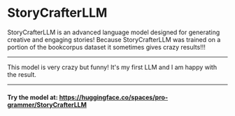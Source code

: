 # StoryCrafterLLM
StoryCrafterLLM is an advanced language model designed for generating creative and engaging stories!
Because StoryCrafterLLM was trained on a portion of the bookcorpus dataset it sometimes gives crazy results!!!

---

This model is very crazy but funny!
It's my first LLM and I am happy with the result.

---

#### Try the model at: https://huggingface.co/spaces/pro-grammer/StoryCrafterLLM

